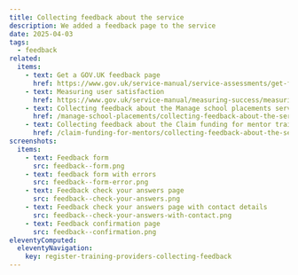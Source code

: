```yaml
---
title: Collecting feedback about the service
description: We added a feedback page to the service
date: 2025-04-03
tags:
  - feedback
related:
  items:
    - text: Get a GOV.UK feedback page
      href: https://www.gov.uk/service-manual/service-assessments/get-feedback-page
    - text: Measuring user satisfaction
      href: https://www.gov.uk/service-manual/measuring-success/measuring-user-satisfaction
    - text: Collecting feedback about the Manage school placements service
      href: /manage-school-placements/collecting-feedback-about-the-service/
    - text: Collecting feedback about the Claim funding for mentor training service
      href: /claim-funding-for-mentors/collecting-feedback-about-the-service/
screenshots:
  items:
    - text: Feedback form
      src: feedback--form.png
    - text: feedback form with errors
      src: feedback--form-error.png
    - text: Feedback check your answers page
      src: feedback--check-your-answers.png
    - text: Feedback check your answers page with contact details
      src: feedback--check-your-answers-with-contact.png
    - text: Feedback confirmation page
      src: feedback--confirmation.png
eleventyComputed:
  eleventyNavigation:
    key: register-training-providers-collecting-feedback
---
```

